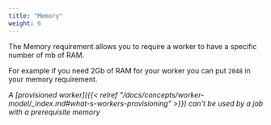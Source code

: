 ```yaml
---
title: "Memory"
weight: 6
---
```


The Memory requirement allows you to require a worker to have a specific number of mb of RAM.

For example if you need 2Gb of RAM for your worker you can put `2048` in your memory requirement.

*A [provisioned worker]({{< relref "/docs/concepts/worker-model/_index.md#what-s-workers-provisioning" >}}) can't be used by a job with a prerequisite memory*
